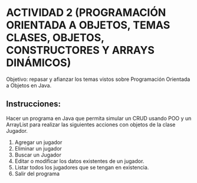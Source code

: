 # ACTIVIDAD 2 (PROGRAMACIÓN ORIENTADA A OBJETOS, TEMAS CLASES, OBJETOS, CONSTRUCTORES Y ARRAYS DINÁMICOS)
Objetivo: repasar y afianzar los temas vistos sobre Programación Orientada a Objetos en Java.

## Instrucciones:
Hacer un programa en Java que permita simular un CRUD usando POO y un ArrayList para realizar las siguientes acciones con objetos de la clase Jugador.

1. Agregar un jugador
2. Eliminar un jugador
3. Buscar un Jugador
4. Editar o modificar los datos existentes de un jugador.
5. Listar todos los jugadores que se tengan en existencia.
6. Salir del programa
